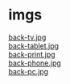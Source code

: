 # imgs 
<a href='https://gabrielryanft.github.io/learning/cursoemvideo/htmlecss/css/medque/medque4mobilefirst.html/imgs/back-tv.jpg' target='_blank' rel='next'>back-tv.jpg</a><br/>
<a href='https://gabrielryanft.github.io/learning/cursoemvideo/htmlecss/css/medque/medque4mobilefirst.html/imgs/back-tablet.jpg' target='_blank' rel='next'>back-tablet.jpg</a><br/>
<a href='https://gabrielryanft.github.io/learning/cursoemvideo/htmlecss/css/medque/medque4mobilefirst.html/imgs/back-print.jpg' target='_blank' rel='next'>back-print.jpg</a><br/>
<a href='https://gabrielryanft.github.io/learning/cursoemvideo/htmlecss/css/medque/medque4mobilefirst.html/imgs/back-phone.jpg' target='_blank' rel='next'>back-phone.jpg</a><br/>
<a href='https://gabrielryanft.github.io/learning/cursoemvideo/htmlecss/css/medque/medque4mobilefirst.html/imgs/back-pc.jpg' target='_blank' rel='next'>back-pc.jpg</a><br/>
